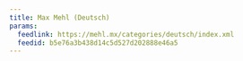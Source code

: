 ```yaml
---
title: Max Mehl (Deutsch)
params:
  feedlink: https://mehl.mx/categories/deutsch/index.xml
  feedid: b5e76a3b438d14c5d527d202888e46a5
---
```


